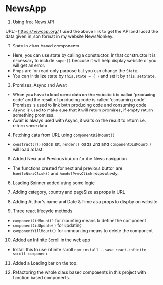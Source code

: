 # NewsApp

1. Using free News API

URL:- https://newsapi.org/ 
I used the above link to get the API and Iused the data given in json format in my website NewsMonkey. 

2. State in class based components

- Here, you can use state by calling a constructor. In that constructor it is necessary to include `super()` because it will help display website or you will get an error.
- `Props` are for read-only purpose but you can change the `State`.
- You can initialize state by `this.state = { }` and set it by `this.setState`.

3. Promises, Async and Await

- When you have to load some data on the website it is called 'producing code' and the result of producing code is called 'consuming code'. Promises is used to link both producing code and consuming code.  
- Async is used to make sure that it will return promises, if empty return something promises.
- Await is always used with Async, it waits on the result to return i.e. return some data.

4. Fetching data from URL using `componentDidMount()`

- `constructor()` loads 1st, `render()` loads 2nd and `componentDidMount()` will load at last.

5. Added Next and Previous button for the News navigation

- The functions created for next and previous button are `handleNextClick()` and `handelPrevClick` respectively.

6. Loading Spinner added using some logic

7. Adding category, country and pageSize as props in URL

8. Adding Author's name and Date & Time as a props to display on website

9. Three react lifecycle methods

- `componentDidMount()` for mounting means to define the component
- `componentDidUpdate()` for updating
- `componentWillMount()` for unmounting means to delete the component

10. Added an Infinite Scroll in the web app

- Install this to use infinite scroll ``` npm install --save react-infinite-scroll-component ```

11. Added a Loading bar on the top.

12. Refactoring the whole class based components in this project with function based components.